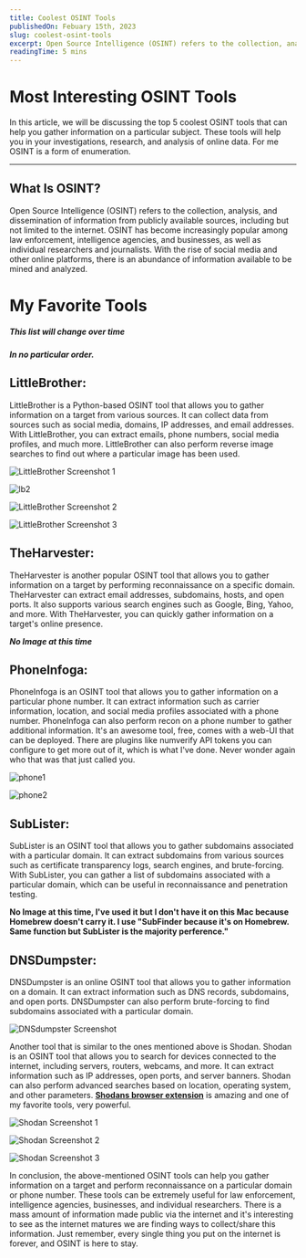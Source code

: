 ```yaml
---
title: Coolest OSINT Tools
publishedOn: Febuary 15th, 2023
slug: coolest-osint-tools
excerpt: Open Source Intelligence (OSINT) refers to the collection, analysis, and dissemination of information from publicly available sources, including but not limited to the internet. OSINT has become increasingly popular among law enforcement, intelligence agencies, and businesses, as well as individual researchers and journalists. With the rise of social media and other online platforms, there is an abundance of information available to be mined and analyzed.
readingTime: 5 mins
---
```


# **Most Interesting OSINT Tools**

In this article, we will be discussing the top 5 coolest OSINT tools that can help you gather information on a particular subject. These tools will help you in your investigations, research, and analysis of online data. For me OSINT is a form of enumeration.

----------------------

## **What Is OSINT?**
Open Source Intelligence (OSINT) refers to the collection, analysis, and dissemination of information from publicly available sources, including but not limited to the internet. OSINT has become increasingly popular among law enforcement, intelligence agencies, and businesses, as well as individual researchers and journalists. With the rise of social media and other online platforms, there is an abundance of information available to be mined and analyzed.

# **My Favorite Tools**
##### ***This list will change over time***
##### ***In no particular order.***

## **LittleBrother:**
LittleBrother is a Python-based OSINT tool that allows you to gather information on a target from various sources. It can collect data from sources such as social media, domains, IP addresses, and email addresses. With LittleBrother, you can extract emails, phone numbers, social media profiles, and much more. LittleBrother can also perform reverse image searches to find out where a particular image has been used.

![LittleBrother Screenshot 1](https://github.com/bfrisbyh92/My-Blog/blob/main/public/assets/blogs-media/coolest-osint-tools/littlebrother1.webp?raw=true)

![lb2](https://github.com/bfrisbyh92/My-Blog/blob/d880a8019175727c47ccc091881626cd141f43a6/public/assets/blogs-media/coolest-osint-tools/littlebrother2.webp?raw=true)

![LittleBrother Screenshot 2](https://github.com/bfrisbyh92/My-Blog/blob/d880a8019175727c47ccc091881626cd141f43a6/public/assets/blogs-media/coolest-osint-tools/littlebrother2.webp?raw=true)


![LittleBrother Screenshot 3](https://github.com/bfrisbyh92/My-Blog/blob/d880a8019175727c47ccc091881626cd141f43a6/public/assets/blogs-media/coolest-osint-tools/littlebrother3.webp?raw=true)

## **TheHarvester:**
TheHarvester is another popular OSINT tool that allows you to gather information on a target by performing reconnaissance on a specific domain. TheHarvester can extract email addresses, subdomains, hosts, and open ports. It also supports various search engines such as Google, Bing, Yahoo, and more. With TheHarvester, you can quickly gather information on a target's online presence.

***No Image at this time***

## **PhoneInfoga:**
PhoneInfoga is an OSINT tool that allows you to gather information on a particular phone number. It can extract information such as carrier information, location, and social media profiles associated with a phone number. PhoneInfoga can also perform recon on a phone number to gather additional information. It's an awesome tool, free, comes with a web-UI that can be deployed. There are plugins like numverify API tokens you can configure to get more out of it, which is what I've done. Never wonder again who that was that just called you. 


![phone1](https://github.com/bfrisbyh92/My-Blog/blob/d880a8019175727c47ccc091881626cd141f43a6/public/assets/blogs-media/coolest-osint-tools/phoneinfoga1.webp?raw=true)

![phone2](https://github.com/bfrisbyh92/My-Blog/blob/d880a8019175727c47ccc091881626cd141f43a6/public/assets/blogs-media/coolest-osint-tools/phoneinfoga2.webp?raw=true)

## **SubLister:**
SubLister is an OSINT tool that allows you to gather subdomains associated with a particular domain. It can extract subdomains from various sources such as certificate transparency logs, search engines, and brute-forcing. With SubLister, you can gather a list of subdomains associated with a particular domain, which can be useful in reconnaissance and penetration testing.

**No Image at this time, I've used it but I don't have it on this Mac because Homebrew doesn't carry it. I use "SubFinder because it's on Homebrew. Same function but SubLister is the majority perference."**

## **DNSDumpster:**
DNSDumpster is an online OSINT tool that allows you to gather information on a domain. It can extract information such as DNS records, subdomains, and open ports. DNSDumpster can also perform brute-forcing to find subdomains associated with a particular domain.


![DNSdumpster Screenshot](https://github.com/bfrisbyh92/My-Blog/blob/3c3ab6b343d58216a9054d125230cf42abf8f703/public/assets/blogs-media/coolest-osint-tools/dnsdumpster.webp?raw=true)

Another tool that is similar to the ones mentioned above is Shodan. Shodan is an OSINT tool that allows you to search for devices connected to the internet, including servers, routers, webcams, and more. It can extract information such as IP addresses, open ports, and server banners. Shodan can also perform advanced searches based on location, operating system, and other parameters. **[Shodans browser extension](https://chrome.google.com/webstore/detail/shodan/jjalcfnidlmpjhdfepjhjbhnhkbgleap?hl=en-US)** is amazing and one of my favorite tools, very powerful.

![Shodan Screenshot 1](https://github.com/bfrisbyh92/My-Blog/blob/d880a8019175727c47ccc091881626cd141f43a6/public/assets/blogs-media/coolest-osint-tools/shodan1.webp?raw=true)

![Shodan Screenshot 2](https://github.com/bfrisbyh92/My-Blog/blob/d880a8019175727c47ccc091881626cd141f43a6/public/assets/blogs-media/coolest-osint-tools/shodan2.webp?raw=true)

![Shodan Screenshot 3](https://github.com/bfrisbyh92/My-Blog/blob/d880a8019175727c47ccc091881626cd141f43a6/public/assets/blogs-media/coolest-osint-tools/shodan3.webp?raw=true)

In conclusion, the above-mentioned OSINT tools can help you gather information on a target and perform reconnaissance on a particular domain or phone number. These tools can be extremely useful for law enforcement, intelligence agencies, businesses, and individual researchers. There is a mass amount of information made public via the internet and it's interesting to see as the internet matures we are finding ways to collect/share this information. Just remember, every single thing you put on the internet is forever, and OSINT is here to stay. 